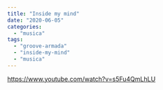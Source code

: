 ```yaml
---
title: "Inside my mind"
date: "2020-06-05"
categories: 
  - "musica"
tags: 
  - "groove-armada"
  - "inside-my-mind"
  - "musica"
---
```


https://www.youtube.com/watch?v=s5Fu4QmLhLU
